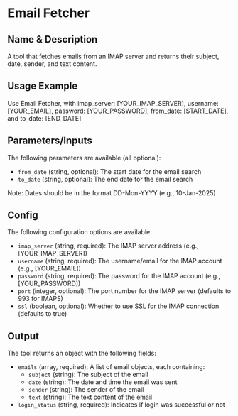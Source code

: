# Email Fetcher

## Name & Description
A tool that fetches emails from an IMAP server and returns their subject, date, sender, and text content.

## Usage Example
Use Email Fetcher, with imap_server: [YOUR_IMAP_SERVER], username: [YOUR_EMAIL], password: [YOUR_PASSWORD], from_date: [START_DATE], and to_date: [END_DATE]

## Parameters/Inputs
The following parameters are available (all optional):
- `from_date` (string, optional): The start date for the email search
- `to_date` (string, optional): The end date for the email search

Note: Dates should be in the format DD-Mon-YYYY (e.g., 10-Jan-2025)

## Config
The following configuration options are available:
- `imap_server` (string, required): The IMAP server address (e.g., [YOUR_IMAP_SERVER])
- `username` (string, required): The username/email for the IMAP account (e.g., [YOUR_EMAIL])
- `password` (string, required): The password for the IMAP account (e.g., [YOUR_PASSWORD])
- `port` (integer, optional): The port number for the IMAP server (defaults to 993 for IMAPS)
- `ssl` (boolean, optional): Whether to use SSL for the IMAP connection (defaults to true)

## Output
The tool returns an object with the following fields:
- `emails` (array, required): A list of email objects, each containing:
  - `subject` (string): The subject of the email
  - `date` (string): The date and time the email was sent
  - `sender` (string): The sender of the email
  - `text` (string): The text content of the email
- `login_status` (string, required): Indicates if login was successful or not
